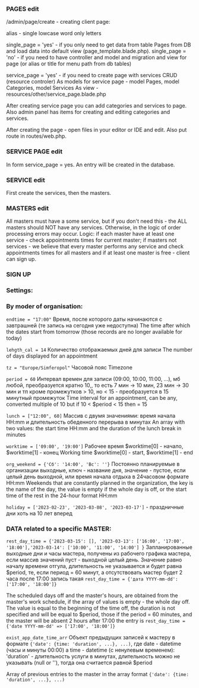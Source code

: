 ### PAGES edit
/admin/page/create - creating client page:

alias - single lowcase word only letters

single_page = 'yes' - if you only need to get data from table Pages from DB and load data into default view (page_template.blade.php).
single_page = 'no' - if you need to have controller and model and migration and view for page (or alias or title for menu path from db tables)

service_page = 'yes' - if you need to create page with services CRUD (resource controler)
As models for service page - model Pages, model Categories, model Services
As view - resources/other/service_page.blade.php

After creating service page you can add categories and services to page.
Also admin panel has items for creating and editing categories and services.

After creating the page - open files in your editor or IDE and edit.
Also put route in routes/web.php.

### SERVICE PAGE edit
In form service_page = yes.
An entry will be created in the database.

### SERVICE edit
First create the services, then the masters.

### MASTERS edit
All masters must have a some service,
but if you don't need this - the ALL masters should NOT have any services.
Otherwise, in the logic of order processing errors may occur.
Logic:
if each master have at least one service - check appointments times for current master;
if masters not services - we believe that every master performs any service
and check appointments times for all masters
and if at least one master is free - client can sign up.


### SIGN UP
### Settings:
### By moder of organisation:
`endtime = "17:00"`
Время, после которого даты начинаются с завтрашней (те запись на сегодня уже недоступна)
The time after which the dates start from tomorrow (those records are no longer available for today)

`lehgth_cal = 14`
Количество отображаемых дней для записи
The number of days displayed for an appointment

`tz = "Europe/Simferopol"`
Часовой пояс
Timezone

`period = 60`
Интервал времен для записи (09:00, 10:00, 11:00, ...),
мб любой, преобразуется кратно 10,, то есть 7 мин -> 10 мин, 23 мин -> 30 мин и тп
кроме промежутков > 10, но < 15 - преобразуется в 15 минутный промежуток
Time interval for an appointment, can be any, converted multiple of 10
but if 10 < $period < 15 then = 15

`lunch = ["12:00", 60]`
Массив c двумя значениями: время начала HH:mm и длительность обеденного перерыва в минутах
An array with two values: the start time HH:mm and the duration of the lunch break in minutes

`worktime = ['09:00', '19:00']`
Рабочее время $worktime[0] - начало, $worktime[1] - конец
Working time $worktime[0] - start, $worktime[1] - end

`org_weekend = {'Сб': '14:00', 'Вс': ''}`
Постоянно планируемые в организации выходные, ключ - название дня,
значение - пустое, если целый день выходной,
или время начала отдыха в 24часовом формате HH:mm
Weekends that are constantly planned in the organization, the key is the name of the day,
the value is empty if the whole day is off,
or the start time of the rest in the 24-hour format HH:mm

`holiday = ['2023-02-23', '2023-03-08', '2023-03-17']` - праздничные дни хоть на 10 лет вперед

### DATA related to a specific MASTER:
`rest_day_time = {'2023-03-15': [], '2023-03-13': ['16:00', '17:00', '18:00'],'2023-03-14': ['10:00', '11:00', '14:00'] }`
Запланированные выходные дни и часы мастера,
получены из рабочего графика мастера, если массив значений пуст - выходной целый день.
Значение равно началу времени отгула, длительность не указывается и будет равна $period,
те, если период = 60 минут, а отсутствовать мастер будет 2 часа после 17:00
запись такая `rest_day_time = {'дата YYYY-mm-dd': ['17:00', '18:00']}`

The scheduled days off and the master's hours,
are obtained from the master's work schedule, if the array of values is empty - the whole day off.
The value is equal to the beginning of the time off, the duration is not specified and will be equal to $period,
those if the period = 60 minutes, and the master will be absent 2 hours after 17:00
the entry is `rest_day_time = {'date YYYY-mm-dd' => ['17:00', '18:00']}`

`exist_app_date_time_arr`
Объект предыдущих записей к мастеру
в формате `{'date': {time: 'duration', ...}, ...)`,
где date - datetime (часы и минуты 00:00)
а time - datetime (с ненулевым временем): 'duration' - длительность услуги в минутах,
длительность можно не указывать (null or ''), тогда она считается равной $period

Array of previous entries to the master
in the array format `{'date': {time: 'duration', ...}, ...)`
